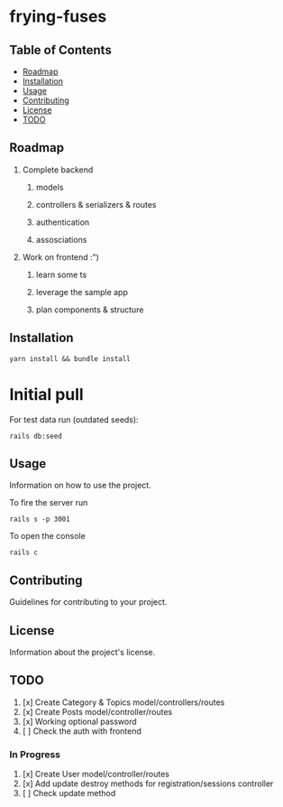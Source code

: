 # frying-fuses

## Table of Contents

- [Roadmap](#roadmap)
- [Installation](#installation)
- [Usage](#usage)
- [Contributing](#contributing)
- [License](#license)
- [TODO](#todo)

## Roadmap

1. Complete backend

   1. models
  
   2. controllers & serializers & routes 
  
   3. authentication
  
   4. assosciations

2. Work on frontend :")

    1. learn some ts

    2.  leverage the sample app

    3.  plan components & structure
  

## Installation

```
yarn install && bundle install
```

# Initial pull

For test data run (outdated seeds):

```
rails db:seed
```

## Usage

Information on how to use the project.

To fire the server run

```
rails s -p 3001
```

To open the console

```
rails c
```

## Contributing

Guidelines for contributing to your project.

## License

Information about the project's license.

## TODO

1. [x] Create Category & Topics model/controllers/routes
2. [x] Create Posts model/controller/routes
3. [x] Working optional password
4. [ ] Check the auth with frontend

### In Progress
1. [x] Create User model/controller/routes
2. [x] Add update destroy methods for registration/sessions controller
3. [ ] Check update method
